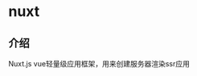 <!--
 * @Author: your name
 * @Date: 2020-11-21 15:16:33
 * @LastEditTime: 2020-11-21 15:16:35
 * @LastEditors: Please set LastEditors
 * @Description: nuxt内容
 * @FilePath: \garbage-book\on_the_job\归类\node\nuxt.md
-->

# nuxt

## 介绍

Nuxt.js vue轻量级应用框架，用来创建服务器渲染ssr应用